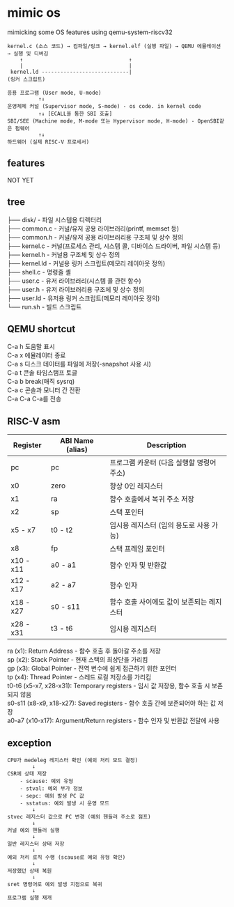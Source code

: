 # mimic os

mimicking some OS features using qemu-system-riscv32  

```text
kernel.c (소스 코드) → 컴파일/링크 → kernel.elf (실행 파일) → QEMU 에뮬레이션 → 실행 및 디버깅 
    ↑                                  ↑  
    |                                  |  
 kernel.ld ----------------------------|  
(링커 스크립트)  
```

```text
응용 프로그램 (User mode, U-mode)  
          ↑↓
운영체제 커널 (Supervisor mode, S-mode) - os code. in kernel code  
          ↑↓ [ECALL을 통한 SBI 호출]  
SBI/SEE (Machine mode, M-mode 또는 Hypervisor mode, H-mode) - OpenSBI같은 펌웨어  
          ↑↓
하드웨어 (실제 RISC-V 프로세서)  
```

## features  

NOT YET   

## tree  

├── disk/ - 파일 시스템용 디렉터리   
├── common.c - 커널/유저 공용 라이브러리(printf, memset 등)  
├── common.h - 커널/유저 공용 라이브러리용 구조체 및 상수 정의  
├── kernel.c - 커널(프로세스 관리, 시스템 콜, 디바이스 드라이버, 파일 시스템 등)  
├── kernel.h - 커널용 구조체 및 상수 정의  
├── kernel.ld - 커널용 링커 스크립트(메모리 레이아웃 정의)  
├── shell.c - 명령줄 셸  
├── user.c - 유저 라이브러리(시스템 콜 관련 함수)  
├── user.h - 유저 라이브러리용 구조체 및 상수 정의  
├── user.ld - 유저용 링커 스크립트(메모리 레이아웃 정의)  
└── run.sh - 빌드 스크립트  


## QEMU shortcut  

C-a h    도움말 표시  
C-a x    에뮬레이터 종료  
C-a s    디스크 데이터를 파일에 저장(-snapshot 사용 시)  
C-a t    콘솔 타임스탬프 토글  
C-a b    break(매직 sysrq)   
C-a c    콘솔과 모니터 간 전환   
C-a C-a  C-a를 전송  

## RISC-V asm  

| Register    | ABI Name (alias) | Description
|-------------|------------------|----------------------------------------------|
| pc          | pc               | 프로그램 카운터 (다음 실행할 명령어 주소)
| x0          | zero             | 항상 0인 레지스터
| x1          | ra               | 함수 호출에서 복귀 주소 저장
| x2          | sp               | 스택 포인터
| x5 - x7     | t0 - t2          | 임시용 레지스터 (임의 용도로 사용 가능)
| x8          | fp               | 스택 프레임 포인터
| x10 - x11   | a0 - a1          | 함수 인자 및 반환값
| x12 - x17   | a2 - a7          | 함수 인자
| x18 - x27   | s0 - s11         | 함수 호출 사이에도 값이 보존되는 레지스터
| x28 - x31   | t3 - t6          | 임시용 레지스터


ra (x1): Return Address - 함수 호출 후 돌아갈 주소를 저장  
sp (x2): Stack Pointer - 현재 스택의 최상단을 가리킴  
gp (x3): Global Pointer - 전역 변수에 쉽게 접근하기 위한 포인터  
tp (x4): Thread Pointer - 스레드 로컬 저장소를 가리킴  
t0-t6 (x5-x7, x28-x31): Temporary registers - 임시 값 저장용, 함수 호출 시 보존되지 않음  
s0-s11 (x8-x9, x18-x27): Saved registers - 함수 호출 간에 보존되어야 하는 값 저장  
a0-a7 (x10-x17): Argument/Return registers - 함수 인자 및 반환값 전달에 사용  


## exception

```text
CPU가 medeleg 레지스터 확인 (예외 처리 모드 결정)
        ↓
CSR에 상태 저장
    - scause: 예외 유형
    - stval: 예외 부가 정보
    - sepc: 예외 발생 PC 값
    - sstatus: 예외 발생 시 운영 모드
        ↓
stvec 레지스터 값으로 PC 변경 (예외 핸들러 주소로 점프)
        ↓
커널 예외 핸들러 실행
        ↓
일반 레지스터 상태 저장
        ↓
예외 처리 로직 수행 (scause로 예외 유형 확인)
        ↓
저장했던 상태 복원
        ↓
sret 명령어로 예외 발생 지점으로 복귀
        ↓
프로그램 실행 재개
```


